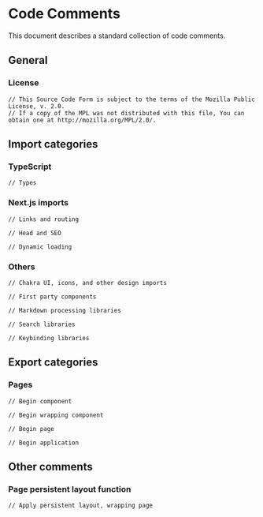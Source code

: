 # Code Comments

This document describes a standard collection of code comments.

## General

### License

```
// This Source Code Form is subject to the terms of the Mozilla Public License, v. 2.0.
// If a copy of the MPL was not distributed with this file, You can obtain one at http://mozilla.org/MPL/2.0/.
```

## Import categories

### TypeScript

```
// Types
```

### Next.js imports

```
// Links and routing
```

```
// Head and SEO
```

```
// Dynamic loading
```

### Others

```
// Chakra UI, icons, and other design imports
```

```
// First party components
```

```
// Markdown processing libraries
```

```
// Search libraries
```

```
// Keybinding libraries
```

## Export categories

### Pages

```
// Begin component
```

```
// Begin wrapping component
```

```
// Begin page
```

```
// Begin application
```

## Other comments

### Page persistent layout function

```
// Apply persistent layout, wrapping page
```

